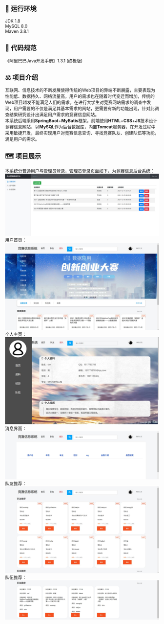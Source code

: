 ## :carousel_horse: 运行环境
JDK 1.8 </br>
MySQL 8.0 </br>
Maven 3.8.1 </br>
## :eagle: 代码规范
《阿里巴巴Java开发手册》1.3.1 (终极版)
## :balance_scale: 项目介绍
互联网、信息技术的不断发展使得传统的Web项目的弊端不断展露，主要表现为性能低、数据持久、网络流量高，用户的需求也在随着时代变迁而增加，传统的Web项目越发不能满足人们的需求。在进行大学生对竞赛网站需求的调查中发现，用户需要的不仅是满足其基本需求的网站，更需要有新的功能出现，针对此调查结果研究设计出满足用户需求的竞赛信息网站。</br>
本系统后端采用**SpringBoot**+**MyBatis**框架，前端使用**HTML**+**CSS**+**JS**技术设计竞赛信息网站，以**MySQL**作为后台数据库，内置**Tomcat**服务器，在开发过程中采用敏捷开发，最终实现用户对竞赛信息查询、寻找竞赛队友、创建队伍等功能，满足用户的需求。
## :world_map: 项目展示 
本系统分普通用户与管理员登录，管理员登录页面如下，为竞赛信息后台系统：</br>
![back](https://github.com/CodeSlogan/hnucisys/blob/dev/ScreenShots/back.jpg)
</br>
用户首页：</br>
![index](https://github.com/CodeSlogan/hnucisys/blob/dev/ScreenShots/index.jpg)
</br>
个人主页：</br>
![mypage](https://github.com/CodeSlogan/hnucisys/blob/dev/ScreenShots/mypage.jpg)
</br>
消息界面：</br>
![news](https://github.com/CodeSlogan/hnucisys/blob/dev/ScreenShots/news.jpg)
</br>
队友推荐：</br>
![mate](https://github.com/CodeSlogan/hnucisys/blob/dev/ScreenShots/mate.jpg)
</br>
队伍推荐：</br>
![team](https://github.com/CodeSlogan/hnucisys/blob/dev/ScreenShots/team.jpg)
</br>

